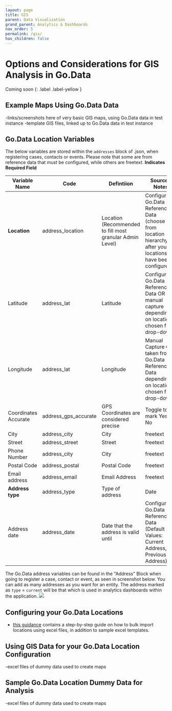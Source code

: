 ```yaml
---
layout: page
title: GIS
parent: Data Visualization
grand_parent: Analytics & Dashboards
nav_order: 5
permalink: /gis/
has_children: false
---
```


# Options and Considerations for GIS Analysis in Go.Data 
Coming soon {: .label .label-yellow }

## Example Maps Using Go.Data Data
-links/screenshots here of very basic GIS maps, using Go.Data data in test instance
-template GIS files, linked up to Go.Data data in test instance

## Go.Data Location Variables
The below variables are stored within the `addresses` block of .json, when registering cases, contacts or events. Please note that some are from reference data that must be configured, while others are freetext. **Indicates Required Field**

Variable Name     | Code                | Defintiion        |  Source / Notes
------------------|---------------------|-------------------|-------------------- 
**Location** | address_location | Location (Recommended to fill most granular Admin Level) | Configurable Go.Data Reference Data (choose from location hierarchy, after your locations have been configured)
Latitude | address_lat | Latitude |  Configurable Go.Data Reference Data OR manual capture depending on location chosen from drop-down
Longitude | address_lat | Longitude | Manual Capture OR taken from Go.Data Reference Data depending on location chosen from drop-down
Coordinates Accurate | address_gps_accurate | GPS Coordinates are considered precise | Toggle to mark Yes or No
City | address_city | City | freetext
Street | address_street | Street | freetext
Phone Number | address_city | City | freetext
Postal Code | address_postal | Postal Code | freetext
Email address | address_email| Email Address | freetext
**Address type** | address_type | Type of address | Date
Address date | address_date | Date that the address is valid until | Configurable Go.Data Reference Data (Default Values: Current Address, Previous Address)

The Go.Data address variables can be found in the "Address" Block when going to register a case, contact or event, as seen in screenshot below. You can add as many addresses as you want for an entity. The address marked as `type` = `current` will be that which is used in analytics dashboards within the application. 
![](../assets/address_block.png)

## Configuring your Go.Data Locations
- [this guidance](https://community-godata.who.int/conversations/locations-reference-data-languages/sop-bulk-importing-locations-into-godata/6022b951ed9dc017691d861f) contains a step-by-step guide on how to bulk import locations using excel files, in addition to sample excel templates.

## Using GIS Data for your Go.Data Location Configuration
-excel files of dummy data used to create maps


## Sample Go.Data Location Dummy Data for Analysis
-excel files of dummy data used to create maps


